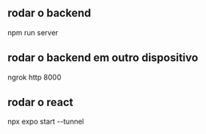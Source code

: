 
## rodar o backend
npm run server

## rodar o backend em outro dispositivo
ngrok http 8000

## rodar o react
npx expo start --tunnel